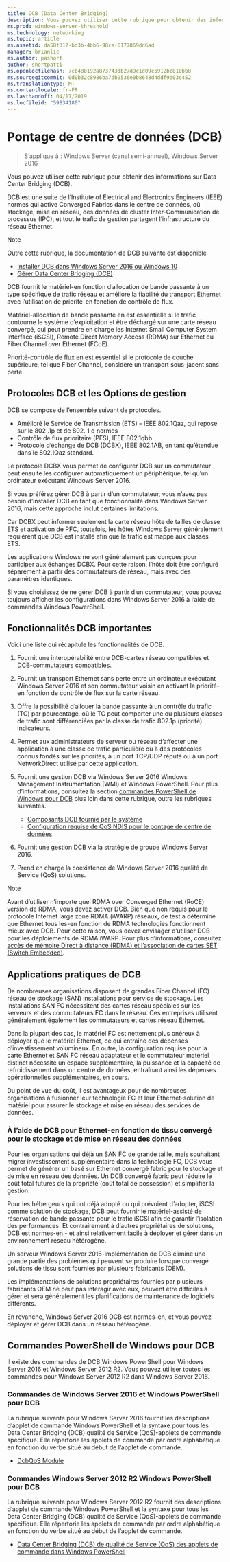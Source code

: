 ```yaml
---
title: DCB (Data Center Bridging)
description: Vous pouvez utiliser cette rubrique pour obtenir des informations sur Data Center Bridging dans Windows Server 2016.
ms.prod: windows-server-threshold
ms.technology: networking
ms.topic: article
ms.assetid: da58f312-bd3b-4bb6-98ca-6177869dd6ad
manager: brianlic
ms.author: pashort
author: shortpatti
ms.openlocfilehash: 7cb488192a873743db27d9c1d09c5912bc810bb8
ms.sourcegitcommit: 0d0b32c8986ba7db9536e0b8648d4ddf9b03e452
ms.translationtype: MT
ms.contentlocale: fr-FR
ms.lasthandoff: 04/17/2019
ms.locfileid: "59834180"
---
```

# <a name="data-center-bridging-dcb"></a>Pontage de centre de données \(DCB\)

>S’applique à : Windows Server (canal semi-annuel), Windows Server 2016

Vous pouvez utiliser cette rubrique pour obtenir des informations sur Data Center Bridging \(DCB\).

DCB est une suite de l’Institute of Electrical and Electronics Engineers \(IEEE\) normes qui active Converged Fabrics dans le centre de données, où stockage, mise en réseau, des données de cluster Inter\-Communication de processus \(IPC\), et tout le trafic de gestion partagent l’infrastructure du réseau Ethernet.

>[!NOTE]
>Outre cette rubrique, la documentation de DCB suivante est disponible
>
>- [Installer DCB dans Windows Server 2016 ou Windows 10](dcb-install.md)
>- [Gérer Data Center Bridging (DCB)](dcb-manage.md)

DCB fournit le matériel\-en fonction d’allocation de bande passante à un type spécifique de trafic réseau et améliore la fiabilité du transport Ethernet avec l’utilisation de priorité\-en fonction de contrôle de flux.

Matériel\-allocation de bande passante en est essentielle si le trafic contourne le système d’exploitation et être déchargé sur une carte réseau convergé, qui peut prendre en charge les Internet Small Computer System Interface \(iSCSI\), Remote Direct Memory Access \(RDMA\) sur Ethernet ou Fiber Channel over Ethernet \(FCoE\).

Priorité\-contrôle de flux en est essentiel si le protocole de couche supérieure, tel que Fiber Channel, considère un transport sous-jacent sans perte.

## <a name="dcb-protocols-and-management-options"></a>Protocoles DCB et les Options de gestion

DCB se compose de l’ensemble suivant de protocoles. 

- Amélioré le Service de Transmission \(ETS\) – IEEE 802.1Qaz, qui repose sur le 802 .1p et de 802. 1 q normes
- Contrôle de flux prioritaire \(PFS\), IEEE 802.1qbb 
- Protocole d’échange de DCB \(DCBX\), IEEE 802.1AB, en tant qu’étendue dans le 802.1Qaz standard.

Le protocole DCBX vous permet de configurer DCB sur un commutateur peut ensuite les configurer automatiquement un périphérique, tel qu’un ordinateur exécutant Windows Server 2016.

Si vous préférez gérer DCB à partir d’un commutateur, vous n’avez pas besoin d’installer DCB en tant que fonctionnalité dans Windows Server 2016, mais cette approche inclut certaines limitations.

Car DCBX peut informer seulement la carte réseau hôte de tailles de classe ETS et activation de PFC, toutefois, les hôtes Windows Server généralement requièrent que DCB est installé afin que le trafic est mappé aux classes ETS.

Les applications Windows ne sont généralement pas conçues pour participer aux échanges DCBX. Pour cette raison, l’hôte doit être configuré séparément à partir des commutateurs de réseau, mais avec des paramètres identiques.

Si vous choisissez de ne gérer DCB à partir d’un commutateur, vous pouvez toujours afficher les configurations dans Windows Server 2016 à l’aide de commandes Windows PowerShell.

##  <a name="important-dcb-functionality"></a>Fonctionnalités DCB importantes

Voici une liste qui récapitule les fonctionnalités de DCB.

1. Fournit une interopérabilité entre DCB\-cartes réseau compatibles et DCB\-commutateurs compatibles.

2. Fournit un transport Ethernet sans perte entre un ordinateur exécutant Windows Server 2016 et son commutateur voisin en activant la priorité\-en fonction de contrôle de flux sur la carte réseau.

3. Offre la possibilité d’allouer la bande passante à un contrôle du trafic \(TC\) par pourcentage, où le TC peut comporter une ou plusieurs classes de trafic sont différenciées par la classe de trafic 802.1p \(priorité\) indicateurs.

4. Permet aux administrateurs de serveur ou réseau d’affecter une application à une classe de trafic particulière ou à des protocoles connus fondés sur les priorités, à un port TCP/UDP réputé ou à un port NetworkDirect utilisé par cette application.

5. Fournit une gestion DCB via Windows Server 2016 Windows Management Instrumentation \(WMI\) et Windows PowerShell. Pour plus d’informations, consultez la section [commandes PowerShell de Windows pour DCB](#bkmk_wps) plus loin dans cette rubrique, outre les rubriques suivantes.
    - [Composants DCB fournie par le système](https://msdn.microsoft.com/windows/hardware/drivers/network/system-provided-dcb-components)
    - [Configuration requise de QoS NDIS pour le pontage de centre de données](https://msdn.microsoft.com/windows/hardware/drivers/network/ndis-qos-requirements-for-data-center-bridging)

6. Fournit une gestion DCB via la stratégie de groupe Windows Server 2016.

7. Prend en charge la coexistence de Windows Server 2016 qualité de Service \(QoS\) solutions.

>[!NOTE]
>Avant d’utiliser n’importe quel RDMA over Converged Ethernet \(RoCE\) version de RDMA, vous devez activer DCB. Bien que non requis pour le protocole Internet large zone RDMA \(iWARP\) réseaux, de test a déterminé que Ethernet tous les\-en fonction de RDMA technologies fonctionnent mieux avec DCB. Pour cette raison, vous devez envisager d’utiliser DCB pour les déploiements de RDMA iWARP. Pour plus d’informations, consultez [accès de mémoire Direct à distance (RDMA) et l’association de cartes SET (Switch Embedded)](../../../virtualization/hyper-v-virtual-switch/RDMA-and-Switch-Embedded-Teaming.md).

##  <a name="practical-applications-of-dcb"></a>Applications pratiques de DCB

De nombreuses organisations disposent de grandes Fiber Channel \(FC\) réseau de stockage \(SAN\) installations pour service de stockage. Les installations SAN FC nécessitent des cartes réseau spéciales sur les serveurs et des commutateurs FC dans le réseau. Ces entreprises utilisent généralement également les commutateurs et cartes réseau Ethernet.

Dans la plupart des cas, le matériel FC est nettement plus onéreux à déployer que le matériel Ethernet, ce qui entraîne des dépenses d’investissement volumineux. En outre, la configuration requise pour la carte Ethernet et SAN FC réseau adaptateur et le commutateur matériel distinct nécessite un espace supplémentaire, la puissance et la capacité de refroidissement dans un centre de données, entraînant ainsi les dépenses opérationnelles supplémentaires, en cours.

Du point de vue du coût, il est avantageux pour de nombreuses organisations à fusionner leur technologie FC et leur Ethernet\-solution de matériel pour assurer le stockage et mise en réseau des services de données.

### <a name="using-dcb-for-an-ethernet-based-converged-fabric-for-storage-and-data-networking"></a>À l’aide de DCB pour Ethernet\-en fonction de tissu convergé pour le stockage et de mise en réseau des données

Pour les organisations qui déjà un SAN FC de grande taille, mais souhaitant migrer investissement supplémentaire dans la technologie FC, DCB vous permet de générer un basé sur Ethernet convergé fabric pour le stockage et de mise en réseau des données. Un DCB convergé fabric peut réduire le coût total futures de la propriété \(coût total de possession\) et simplifier la gestion.

Pour les hébergeurs qui ont déjà adopté ou qui prévoient d’adopter, iSCSI comme solution de stockage, DCB peut fournir le matériel\-assisté de réservation de bande passante pour le trafic iSCSI afin de garantir l’isolation des performances. Et contrairement à d’autres propriétaires de solutions, DCB est normes\-en - et ainsi relativement facile à déployer et gérer dans un environnement réseau hétérogène.

Un serveur Windows Server 2016\-implémentation de DCB élimine une grande partie des problèmes qui peuvent se produire lorsque convergé solutions de tissu sont fournies par plusieurs fabricants \(OEM\).

Les implémentations de solutions propriétaires fournies par plusieurs fabricants OEM ne peut pas interagir avec eux, peuvent être difficiles à gérer et sera généralement les planifications de maintenance de logiciels différents. 

En revanche, Windows Server 2016 DCB est normes\-en, et vous pouvez déployer et gérer DCB dans un réseau hétérogène.

## <a name="bkmk_wps"></a>Commandes PowerShell de Windows pour DCB

Il existe des commandes de DCB Windows PowerShell pour Windows Server 2016 et Windows Server 2012 R2. Vous pouvez utiliser toutes les commandes pour Windows Server 2012 R2 dans Windows Server 2016.

### <a name="windows-server-2016-windows-powershell-commands-for-dcb"></a>Commandes de Windows Server 2016 et Windows PowerShell pour DCB

La rubrique suivante pour Windows Server 2016 fournit les descriptions d’applet de commande Windows PowerShell et la syntaxe pour tous les Data Center Bridging \(DCB\) qualité de Service \(QoS\)\-applets de commande spécifique. Elle répertorie les applets de commande par ordre alphabétique en fonction du verbe situé au début de l’applet de commande.

- [DcbQoS Module](https://technet.microsoft.com/itpro/powershell/windows/dcbqos/dcbqos)

### <a name="windows-server-2012-r2-windows-powershell-commands-for-dcb"></a>Commandes Windows Server 2012 R2 Windows PowerShell pour DCB

La rubrique suivante pour Windows Server 2012 R2 fournit des descriptions d’applet de commande Windows PowerShell et la syntaxe pour tous les Data Center Bridging \(DCB\) qualité de Service \(QoS\)\-applets de commande spécifique. Elle répertorie les applets de commande par ordre alphabétique en fonction du verbe situé au début de l’applet de commande.

- [Data Center Bridging (DCB) de qualité de Service (QoS) des applets de commande dans Windows PowerShell](https://technet.microsoft.com/library/hh967440.aspx)
